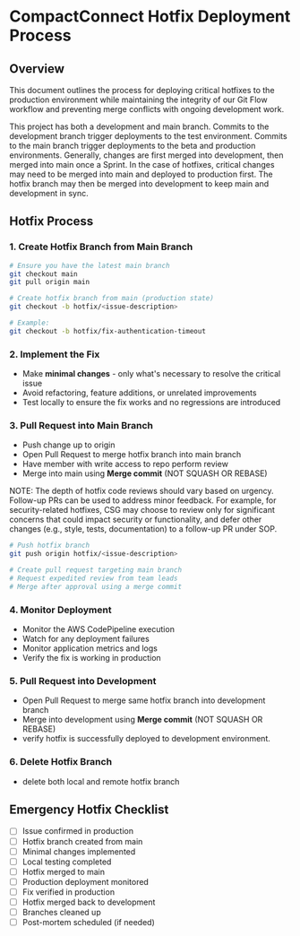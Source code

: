 # CompactConnect Hotfix Deployment Process

## Overview

This document outlines the process for deploying critical hotfixes to the production environment while maintaining the 
integrity of our Git Flow workflow and preventing merge conflicts with ongoing development work.

This project has both a development and main branch. Commits to the development branch trigger deployments to the test 
environment. Commits to the main branch trigger deployments to the beta and production environments. Generally, changes
are first merged into development, then merged into main once a Sprint. In the case of hotfixes, critical changes may 
need to be merged into main and deployed to production first. The hotfix branch may then be merged into development to
keep main and development in sync.

## Hotfix Process
### 1. Create Hotfix Branch from Main Branch

```bash
# Ensure you have the latest main branch
git checkout main
git pull origin main

# Create hotfix branch from main (production state)
git checkout -b hotfix/<issue-description>

# Example:
git checkout -b hotfix/fix-authentication-timeout
```

### 2. Implement the Fix

- Make **minimal changes** - only what's necessary to resolve the critical issue
- Avoid refactoring, feature additions, or unrelated improvements
- Test locally to ensure the fix works and no regressions are introduced

### 3. Pull Request into Main Branch

- Push change up to origin
- Open Pull Request to merge hotfix branch into main branch
- Have member with write access to repo perform review
- Merge into main using **Merge commit** (NOT SQUASH OR REBASE)

NOTE: The depth of hotfix code reviews should vary based on urgency. Follow-up PRs can be used to address minor feedback. 
For example, for security-related hotfixes, CSG may choose to review only for significant concerns that could impact 
security or functionality, and defer other changes (e.g., style, tests, documentation) to a follow-up PR under SOP.

```bash
# Push hotfix branch
git push origin hotfix/<issue-description>

# Create pull request targeting main branch
# Request expedited review from team leads
# Merge after approval using a merge commit
```

### 4. Monitor Deployment

- Monitor the AWS CodePipeline execution
- Watch for any deployment failures
- Monitor application metrics and logs
- Verify the fix is working in production


### 5. Pull Request into Development

- Open Pull Request to merge same hotfix branch into development branch
- Merge into development using **Merge commit** (NOT SQUASH OR REBASE)
- verify hotfix is successfully deployed to development environment.

### 6. Delete Hotfix Branch

- delete both local and remote hotfix branch

## Emergency Hotfix Checklist

- [ ] Issue confirmed in production
- [ ] Hotfix branch created from main
- [ ] Minimal changes implemented
- [ ] Local testing completed
- [ ] Hotfix merged to main
- [ ] Production deployment monitored
- [ ] Fix verified in production
- [ ] Hotfix merged back to development
- [ ] Branches cleaned up
- [ ] Post-mortem scheduled (if needed)
